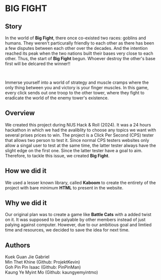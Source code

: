 # BIG FIGHT
## Story
In the world of **Big Fight**, there once co-existed two races: goblins and humans. They weren't particurally friendly to each other as there has been a few disputes between each other over the decades. And the intention reached its peak when the two nations built their bases very close to each other. Thus, the start of **Big Fight** begun. Whoever destroy the other's base first will be delcared the winner!!

<br>

Immerse yourself into a world of strategy and muscle cramps where the only thing between you and victory is your finger muscles. In this game, every click sends out one troop to the other tower, where they fight to eradicate the world of the enemy tower's existence. 

## Overview
We created this project during NUS Hack & Roll (2024). It was a 24 hours hackathon in which we had the avaliblity to choose any topics we want with several prises prices to win. The project is a Click Per Second (CPS) tester that allows two person to test it. Since normal CPS testers websites only allow a singal user to test at the same time, the latter tester always have the slight edge on the first one. Since the latter tester have a goal to aim. Therefore, to tackle this issue, we created **Big Fight**.

## How we did it
We used a lesser known library, called **Kaboom** to create the entirety of the project with bare minimum **HTML** to present in the website.

## Why we did it
Our original plan was to create a game like **Battle Cats** with a added twist on it. It was supposed to be palyable by other members instead of just palying against computer. However, due to our ambitious goal and limtied time and resources, we decided to save the idea for next time.

## Authors
Kuek Guan Jie Gabriel <br>
Min Thet Khine (Github: ProjektKevin) <br>
Goh Pin Pin Isaac (Github: PinPinMan) <br>
Kaung Ye Myint Mo (Github: kaungyemyintmo)
